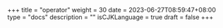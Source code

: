+++
title = "operator"
weight = 30
date = 2023-06-27T08:59:47+08:00
type = "docs"
description = ""
isCJKLanguage = true
draft = false
+++